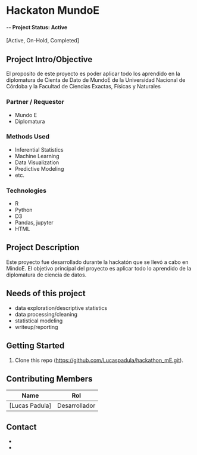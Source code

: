 # Hackaton MundoE

#### -- Project Status: Active
[Active, On-Hold, Completed]

## Project Intro/Objective
El proposito de este proyecto es poder aplicar todo los aprendido en la diplomatura de Cienta de Dato de MundoE de la Universidad Nacional de Córdoba y la Facultad de Ciencias Exactas, Físicas y Naturales
 
### Partner / Requestor
* Mundo E
* Diplomatura 


### Methods Used
* Inferential Statistics
* Machine Learning
* Data Visualization
* Predictive Modeling
* etc.

### Technologies
* R 
* Python
* D3
* Pandas, jupyter
* HTML


## Project Description
Este proyecto fue desarrollado durante la hackatón que se llevó a cabo en MindoE. El objetivo principal del proyecto es aplicar todo lo aprendido de la diplomatura de ciencia de datos. 


## Needs of this project
- data exploration/descriptive statistics
- data processing/cleaning
- statistical modeling
- writeup/reporting

## Getting Started

1. Clone this repo (https://github.com/Lucaspadula/hackathon_mE.git).

## Contributing Members

|Name     |  Rol            | 
|---------|-----------------|
|[Lucas Padula]| Desarrollador |

## Contact
* 
* 
